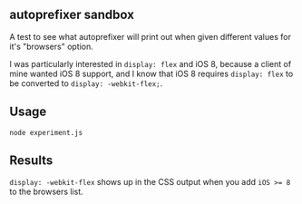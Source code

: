 autoprefixer sandbox
---

A test to see what autoprefixer will print out when given different values for it's "browsers" option.

I was particularly interested in `display: flex` and iOS 8, because a client of mine wanted iOS 8 support, and I know that iOS 8 requires `display: flex` to be converted to `display: -webkit-flex;`.



Usage
---

```
node experiment.js
```



Results
---

`display: -webkit-flex` shows up in the CSS output when you add `iOS >= 8` to the browsers list.
